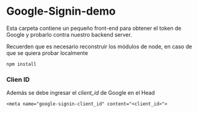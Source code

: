 # Google-Signin-demo

Esta carpeta contiene un pequeño front-end para obtener el token de Google y probarlo contra nuestro backend server.

Recuerden que es necesario reconstruir los módulos de node, en caso de que se quiera probar localmente

```
npm install
```

### Clien ID
Además se debe ingresar el *client_id* de Google en el Head

```
<meta name="google-signin-client_id" content="<client_id>">
```